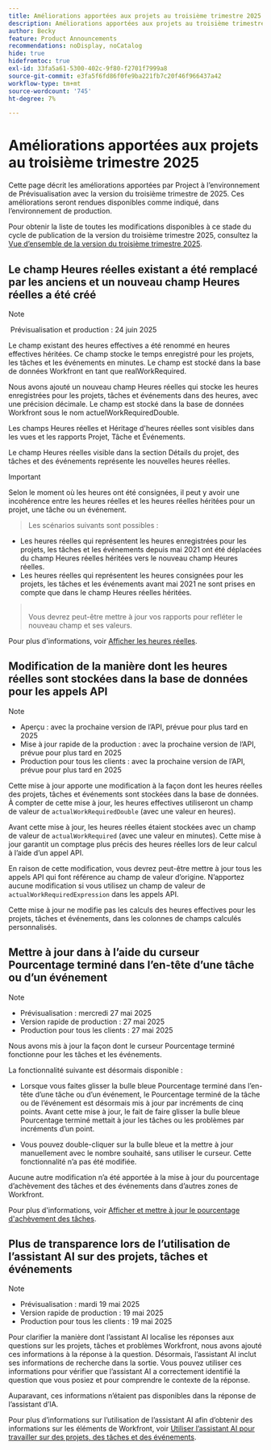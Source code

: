 ```yaml
---
title: Améliorations apportées aux projets au troisième trimestre 2025
description: Améliorations apportées aux projets au troisième trimestre 2025
author: Becky
feature: Product Announcements
recommendations: noDisplay, noCatalog
hide: true
hidefromtoc: true
exl-id: 33fa5a61-5300-402c-9f80-f2701f7999a8
source-git-commit: e3fa5f6fd86f0fe9ba221fb7c20f46f966437a42
workflow-type: tm+mt
source-wordcount: '745'
ht-degree: 7%

---
```


# Améliorations apportées aux projets au troisième trimestre 2025

Cette page décrit les améliorations apportées par Project à l’environnement de Prévisualisation avec la version du troisième trimestre de 2025. Ces améliorations seront rendues disponibles comme indiqué, dans l’environnement de production.

Pour obtenir la liste de toutes les modifications disponibles à ce stade du cycle de publication de la version du troisième trimestre 2025, consultez la [Vue d’ensemble de la version du troisième trimestre 2025](/help/quicksilver/product-announcements/product-releases/25-q3-release-activity/25-q3-release-overview.md).

## Le champ Heures réelles existant a été remplacé par les anciens et un nouveau champ Heures réelles a été créé

>[!NOTE]
>
> Prévisualisation et production : 24 juin 2025 

Le champ existant des heures effectives a été renommé en heures effectives héritées. Ce champ stocke le temps enregistré pour les projets, les tâches et les événements en minutes. Le champ est stocké dans la base de données Workfront en tant que realWorkRequired.

Nous avons ajouté un nouveau champ Heures réelles qui stocke les heures enregistrées pour les projets, tâches et événements dans des heures, avec une précision décimale. Le champ est stocké dans la base de données Workfront sous le nom actuelWorkRequiredDouble.

Les champs Heures réelles et Héritage d&#39;heures réelles sont visibles dans les vues et les rapports Projet, Tâche et Événements.

Le champ Heures réelles visible dans la section Détails du projet, des tâches et des événements représente les nouvelles heures réelles.



>[!IMPORTANT]
>
>Selon le moment où les heures ont été consignées, il peut y avoir une incohérence entre les heures réelles et les heures réelles héritées pour un projet, une tâche ou un événement.<br>
>>Les scénarios suivants sont possibles :
>
>* Les heures réelles qui représentent les heures enregistrées pour les projets, les tâches et les événements depuis mai 2021 ont été déplacées du champ Heures réelles héritées vers le nouveau champ Heures réelles.
>* Les heures réelles qui représentent les heures consignées pour les projets, les tâches et les événements avant mai 2021 ne sont prises en compte que dans le champ Heures réelles héritées.
>  ><br>Vous devrez peut-être mettre à jour vos rapports pour refléter le nouveau champ et ses valeurs.


Pour plus d&#39;informations, voir [Afficher les heures réelles](/help/quicksilver/manage-work/tasks/task-information/actual-hours.md).


## Modification de la manière dont les heures réelles sont stockées dans la base de données pour les appels API

>[!NOTE]
>
>* Aperçu : avec la prochaine version de l’API, prévue pour plus tard en 2025
>* Mise à jour rapide de la production : avec la prochaine version de l’API, prévue pour plus tard en 2025
>* Production pour tous les clients : avec la prochaine version de l’API, prévue pour plus tard en 2025

Cette mise à jour apporte une modification à la façon dont les heures réelles des projets, tâches et événements sont stockées dans la base de données. À compter de cette mise à jour, les heures effectives utiliseront un champ de valeur de `actualWorkRequiredDouble` (avec une valeur en heures).

Avant cette mise à jour, les heures réelles étaient stockées avec un champ de valeur de `actualWorkRequired` (avec une valeur en minutes). Cette mise à jour garantit un comptage plus précis des heures réelles lors de leur calcul à l’aide d’un appel API.

En raison de cette modification, vous devrez peut-être mettre à jour tous les appels API qui font référence au champ de valeur d’origine. N’apportez aucune modification si vous utilisez un champ de valeur de `actualWorkRequiredExpression` dans les appels API.

Cette mise à jour ne modifie pas les calculs des heures effectives pour les projets, tâches et événements, dans les colonnes de champs calculés personnalisés.

## Mettre à jour dans à l’aide du curseur Pourcentage terminé dans l’en-tête d’une tâche ou d’un événement

>[!NOTE]
>
>* Prévisualisation : mercredi 27 mai 2025
>* Version rapide de production : 27 mai 2025
>* Production pour tous les clients : 27 mai 2025

Nous avons mis à jour la façon dont le curseur Pourcentage terminé fonctionne pour les tâches et les événements.

La fonctionnalité suivante est désormais disponible :

* Lorsque vous faites glisser la bulle bleue Pourcentage terminé dans l’en-tête d’une tâche ou d’un événement, le Pourcentage terminé de la tâche ou de l’événement est désormais mis à jour par incréments de cinq points. Avant cette mise à jour, le fait de faire glisser la bulle bleue Pourcentage terminé mettait à jour les tâches ou les problèmes par incréments d’un point.

* Vous pouvez double-cliquer sur la bulle bleue et la mettre à jour manuellement avec le nombre souhaité, sans utiliser le curseur. Cette fonctionnalité n’a pas été modifiée.

Aucune autre modification n’a été apportée à la mise à jour du pourcentage d’achèvement des tâches et des événements dans d’autres zones de Workfront.

Pour plus d&#39;informations, voir [Afficher et mettre à jour le pourcentage d&#39;achèvement des tâches](/help/quicksilver/manage-work/projects/updating-work-in-a-project/view-update-percent-complete-for-tasks.md).

## Plus de transparence lors de l’utilisation de l’assistant AI sur des projets, tâches et événements

>[!NOTE]
>
>* Prévisualisation : mardi 19 mai 2025
>* Version rapide de production : 19 mai 2025
>* Production pour tous les clients : 19 mai 2025

Pour clarifier la manière dont l’assistant AI localise les réponses aux questions sur les projets, tâches et problèmes Workfront, nous avons ajouté ces informations à la réponse à la question. Désormais, l’assistant AI inclut ses informations de recherche dans la sortie. Vous pouvez utiliser ces informations pour vérifier que l’assistant AI a correctement identifié la question que vous posiez et pour comprendre le contexte de la réponse.

Auparavant, ces informations n’étaient pas disponibles dans la réponse de l’assistant d’IA.

Pour plus d’informations sur l’utilisation de l’assistant AI afin d’obtenir des informations sur les éléments de Workfront, voir [ Utiliser l’assistant AI pour travailler sur des projets, des tâches et des événements](/help/quicksilver/workfront-basics/ai-assistant/work-with-pti-through-ai-assisant.md).
